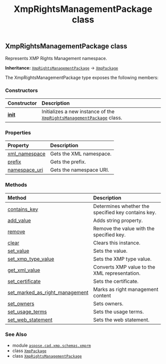 ﻿---
title: XmpRightsManagementPackage class
second_title: Aspose.CAD for Python via .NET API References
description: 
type: docs
weight: 10
url: /aspose.cad.xmp.schemas.xmprm/xmprightsmanagementpackage/
is_root: false
---

## XmpRightsManagementPackage class

Represents XMP Rights Management namespace.



**Inheritance:** [`XmpRightsManagementPackage`](/cad/python-net/aspose.cad.xmp.schemas.xmprm/xmprightsmanagementpackage) → 
[`XmpPackage`](/cad/python-net/aspose.cad.xmp/xmppackage)



The XmpRightsManagementPackage type exposes the following members:

### Constructors
| Constructor | Description |
| :- | :- |
| [__init__](/cad/python-net/aspose.cad.xmp.schemas.xmprm/xmprightsmanagementpackage/__init__/#) | Initializes a new instance of the [`XmpRightsManagementPackage`](/cad/python-net/aspose.cad.xmp.schemas.xmprm/xmprightsmanagementpackage) class. |


### Properties
| Property | Description |
| :- | :- |
| [xml_namespace](/cad/python-net/aspose.cad.xmp.schemas.xmprm/xmprightsmanagementpackage/xml_namespace) | Gets the XML namespace. |
| [prefix](/cad/python-net/aspose.cad.xmp.schemas.xmprm/xmprightsmanagementpackage/prefix) | Gets the prefix. |
| [namespace_uri](/cad/python-net/aspose.cad.xmp.schemas.xmprm/xmprightsmanagementpackage/namespace_uri) | Gets the namespace URI. |


### Methods
| Method | Description |
| :- | :- |
| [contains_key](/cad/python-net/aspose.cad.xmp.schemas.xmprm/xmprightsmanagementpackage/contains_key/#str) | Determines whether the specified key contains key. |
| [add_value](/cad/python-net/aspose.cad.xmp.schemas.xmprm/xmprightsmanagementpackage/add_value/#str-str) | Adds string property. |
| [remove](/cad/python-net/aspose.cad.xmp.schemas.xmprm/xmprightsmanagementpackage/remove/#str) | Remove the value with the specified key. |
| [clear](/cad/python-net/aspose.cad.xmp.schemas.xmprm/xmprightsmanagementpackage/clear/#) | Clears this instance. |
| [set_value](/cad/python-net/aspose.cad.xmp.schemas.xmprm/xmprightsmanagementpackage/set_value/#str-aspose.cad.xmp.IXmlValue) | Sets the value. |
| [set_xmp_type_value](/cad/python-net/aspose.cad.xmp.schemas.xmprm/xmprightsmanagementpackage/set_xmp_type_value/#str-aspose.cad.xmp.types.XmpTypeBase) | Sets the XMP type value. |
| [get_xml_value](/cad/python-net/aspose.cad.xmp.schemas.xmprm/xmprightsmanagementpackage/get_xml_value/#) | Converts XMP value to the XML representation. |
| [set_certificate](/cad/python-net/aspose.cad.xmp.schemas.xmprm/xmprightsmanagementpackage/set_certificate/#str) | Sets the certificate. |
| [set_marked_as_right_management](/cad/python-net/aspose.cad.xmp.schemas.xmprm/xmprightsmanagementpackage/set_marked_as_right_management/#bool) | Marks as right management content |
| [set_owners](/cad/python-net/aspose.cad.xmp.schemas.xmprm/xmprightsmanagementpackage/set_owners/#list) | Sets owners. |
| [set_usage_terms](/cad/python-net/aspose.cad.xmp.schemas.xmprm/xmprightsmanagementpackage/set_usage_terms/#aspose.cad.xmp.LangAlt) | Sets the usage terms. |
| [set_web_statement](/cad/python-net/aspose.cad.xmp.schemas.xmprm/xmprightsmanagementpackage/set_web_statement/#str) | Sets the web statement. |



### See Also
* module [`aspose.cad.xmp.schemas.xmprm`](..)
* class [`XmpPackage`](/cad/python-net/aspose.cad.xmp/xmppackage)
* class [`XmpRightsManagementPackage`](/cad/python-net/aspose.cad.xmp.schemas.xmprm/xmprightsmanagementpackage)
